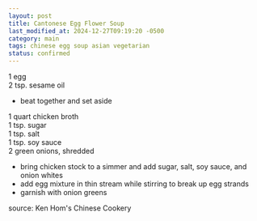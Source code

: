 ```yaml
---
layout: post
title: Cantonese Egg Flower Soup
last_modified_at: 2024-12-27T09:19:20 -0500
category: main
tags: chinese egg soup asian vegetarian
status: confirmed
---
```


1 egg  
2 tsp. sesame oil  
* beat together and set aside

1 quart chicken broth  
1 tsp. sugar  
1 tsp. salt  
1 tsp. soy sauce  
2 green onions, shredded  
* bring chicken stock to a simmer and add sugar, salt, soy sauce, and onion whites
* add egg mixture in thin stream while stirring to break up egg strands
* garnish with onion greens

source: Ken Hom's Chinese Cookery
